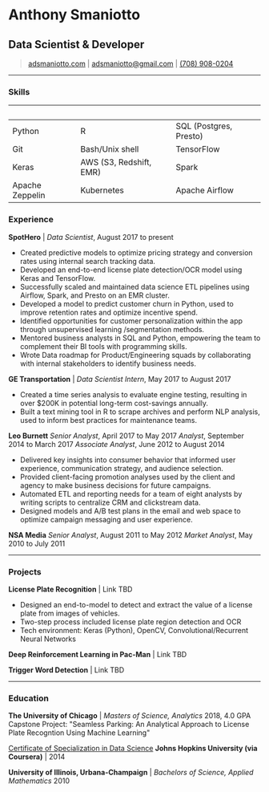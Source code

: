 # Anthony Smaniotto
## Data Scientist & Developer

> [adsmaniotto.com](http://adsmaniotto.com) |
[adsmaniotto@gmail.com](mailto:adsmaniotto@gmail.com) |
[(708) 908-0204](tel:7089080204)

------

### Skills


&nbsp;  |  &nbsp;  |  &nbsp;
----|------|-----
Python  |  R  |  SQL (Postgres, Presto) 
Git|Bash/Unix shell|TensorFlow
Keras|AWS (S3, Redshift, EMR)|Spark
Apache Zeppelin|Kubernetes|Apache Airflow



### Experience

__SpotHero__ | *Data Scientist*, August 2017 to present
- Created predictive models to optimize pricing strategy and conversion rates using internal search tracking data.
- Developed an end-to-end license plate detection/OCR model using Keras and TensorFlow.
- Successfully scaled and maintained data science ETL pipelines using Airflow, Spark, and Presto on an EMR cluster.
- Developed a model to predict customer churn in Python, used to improve retention rates and optimize incentive spend.
- Identified opportunities for customer personalization within the app through unsupervised learning /segmentation methods.
- Mentored business analysts in SQL and Python, empowering the team to complement their BI tools with programming skills.
- Wrote Data roadmap for Product/Engineering squads by collaborating with internal stakeholders to identify business needs.

__GE Transportation__ | *Data Scientist Intern*, May 2017 to August 2017
- Created a time series analysis to evaluate engine testing, resulting in over $200K in potential long-term cost-savings annually.
- Built a text mining tool in R to scrape archives and perform NLP analysis, used to inform best practices for maintenance teams.

__Leo Burnett__
*Senior Analyst*, April 2017 to May 2017
*Analyst*, September 2014 to March 2017
*Associate Analyst*, June 2012 to August 2014
- Delivered key insights into consumer behavior that informed user experience, communication strategy, and audience selection.
- Provided client-facing promotion analyses used by the client and agency to make business decisions for future campaigns.
- Automated ETL and reporting needs for a team of eight analysts by writing scripts to centralize CRM and clickstream data.
- Designed models and A/B test plans in the email and web space to optimize campaign messaging and user experience.

__NSA Media__
*Senior Analyst*, August 2011 to May 2012
*Market Analyst*, May 2010 to July 2011

------

### Projects

**License Plate Recognition** | Link TBD
- Designed an end-to-model to detect and extract the value of a license plate from images of vehicles.
- Two-step process included license plate region detection and OCR
- Tech environment: Keras (Python), OpenCV, Convolutional/Recurrent Neural Networks

**Deep Reinforcement Learning in Pac-Man** |
Link TBD

**Trigger Word Detection** |
Link TBD

------

### Education

__The University of Chicago__ | *Masters of Science, Analytics*
2018, 4.0 GPA
Capstone Project: "Seamless Parking: An Analytical Approach to License Plate Recogntion Using Machine Learning"

[Certificate of Specialization in Data Science](https://www.coursera.org/account/accomplishments/specialization/ELUTABU84P3Y)
__Johns Hopkins University (via Coursera)__ | 2014

__University of Illinois, Urbana-Champaign__ | *Bachelors of Science, Applied Mathematics*
2010
